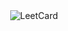 <div align="center">
  <img src="https://leetcard.jacoblin.cool/KacperDev?ext=heatmap" alt="LeetCard">
</div>
